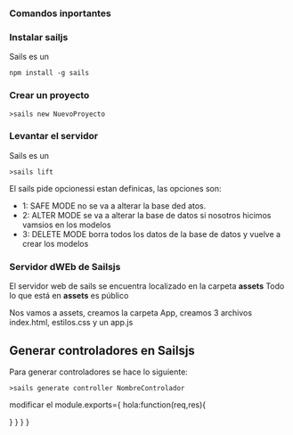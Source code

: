 ### Comandos inportantes

### Instalar sailjs

Sails es un 


```
npm install -g sails

```

### Crear un proyecto

```
>sails new NuevoProyecto
```

### Levantar el servidor

Sails es un 

```
>sails lift

```

El sails pide opcionessi estan definicas, las opciones son:

- 1: SAFE MODE no se va a alterar la base ded atos.
- 2: ALTER MODE se va a alterar la base de datos si nosotros hicimos vamsios en los modelos
- 3: DELETE MODE borra todos los datos de la base de datos y vuelve a crear los modelos

### Servidor dWEb de Sailsjs

El servidor web de sails se encuentra localizado en la carpeta **assets**
Todo lo que está en  **assets** es público

Nos vamos a assets, creamos la carpeta App, creamos 3 archivos index.html, estilos.css y un app.js


## Generar controladores en Sailsjs
Para generar controladores se hace lo siguiente:

```
>sails generate controller NombreControlador

```
modificar el module.exports={
hola:function(req,res){

}
}
}
}